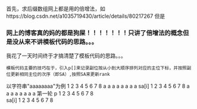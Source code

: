首先，求后缀数组网上都是用的倍增法，如https://blog.csdn.net/a1035719430/article/details/80217267
但是
### 网上的博客真的妈的都是狗屎！！！！！！！只讲了倍增法的概念但是没从来不讲模板代码的思路。。。
我花了一天时间终于才搞清楚了模板代码的思路。。。

```
模板代码主要的技巧在于，引入p[]来记录副位按从小到大顺序排列对应的主位下标，并按照副位更新相同主位的次序（即SA）,按照SA来更新rank
```
以字符串"aaaaaaaa"为例
        1   2   3   4   5   6   7   8       a   a   a   a   a   a   a   a
sa[i]   1   2   3   4   5   6   7   8       a   a   a   a   a   a   a   a
第一轮
p       1   2   3   4   5   6   7   8        
sa[i]   1   2   3   4   5   6   7   8       
